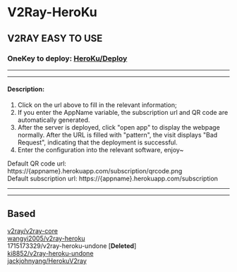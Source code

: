 # V2Ray-HeroKu
## V2RAY EASY TO USE 
### OneKey to deploy: [HeroKu/Deploy](https://heroku.com/deploy?template=https%3A%2F%2Fgithub.com%2Fshell-script%2Fv2ray-heroku)
- - -
- - -
#### **Description**:
1. Click on the url above to fill in the relevant information;
2. If you enter the AppName variable, the subscription url and QR code are automatically generated.
3. After the server is deployed, click "open app" to display the webpage normally. After the URL is filled with "pattern", the visit displays "Bad Request", indicating that the deployment is successful.
4. Enter the configuration into the relevant software, enjoy~

Default QR code url: https://{appname}.herokuapp.com/subscription/qrcode.png <br/>
Default subscription url: https://{appname}.herokuapp.com/subscription
- - -
- - -
## Based 
[v2ray/v2ray-core](https://github.com/v2ray/v2ray-core) <br/>
[wangyi2005/v2ray-heroku](https://github.com/wangyi2005/v2ray-heroku) <br/>
1715173329/v2ray-heroku-undone \[**Deleted**\] <br/>
[ki8852/v2ray-heroku-undone](https://github.com/ki8852/v2ray-heroku-undone) <br/>
[jackjohnyang/HerokuV2ray](https://github.com/jackjohnyang/HerokuV2ray)
